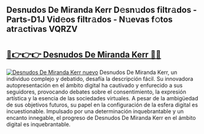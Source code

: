 ## Desnudos De Miranda Kerr D𝚎sn𝚞dos filtr𝚊dos - Parts-D1J Vid𝚎os filtr𝚊dos - N𝚞evas f𝚘tos atr𝚊ctivas VQRZV

# <h2><a href="http://mb5tae.tromn.icu/?c=Desnudos+De+Miranda+Kerr">🔗👉👉👉 Desnudos De Miranda Kerr 🔗🔗</a></h2>

[![Desnudos De Miranda Kerr nuevo](https://i.imgur.com/pEAQMta.gif)](http://mb5tae.tromn.icu/?c=Desnudos+De+Miranda+Kerr)
Desnudos De Miranda Kerr, un individuo complejo y debatido, desafía la descripción fácil. Su innovadora autopresentación en el ámbito digital ha cautivado y enfurecido a sus seguidores, provocando debates sobre el consentimiento, la expresión artística y la esencia de las sociedades virtuales. A pesar de la ambigüedad de sus objetivos futuros, su papel en la configuración de la esfera digital es incuestionable. Impulsado por una determinación inquebrantable y un encanto innegable, el progreso de Desnudos De Miranda Kerr en el ámbito digital es inquebrantable.
